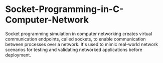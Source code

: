 # Socket-Programming-in-C-Computer-Network
Socket programming simulation in computer networking creates virtual communication endpoints, called sockets, to enable communication between processes over a network. It's used to mimic real-world network scenarios for testing and validating networked applications before deployment.
